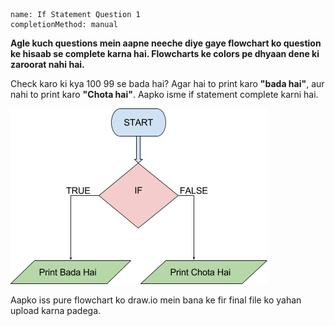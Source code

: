```ngMeta
name: If Statement Question 1
completionMethod: manual
```

**Agle kuch questions mein aapne neeche diye gaye flowchart ko question ke hisaab se complete karna hai. Flowcharts ke colors pe dhyaan dene ki zaroorat nahi hai.**

Check karo ki kya 100 99 se bada hai? Agar hai to print karo **"bada hai"**, aur nahi to print karo **"Chota hai"**. Aapko isme if statement complete karni hai.

![flowchart image](assets/question_images/question1-image1.png)

Aapko iss pure flowchart ko draw.io mein bana ke fir final file ko yahan upload karna padega.


